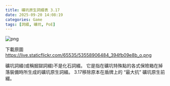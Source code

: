 ```yaml
---
title: 礦坑原生詞綴表 3.17
date: 2025-09-20 14:08:19
categories: Game
tags: [詞綴, 礦坑, PoE]
---
```

![png](https://live.staticflickr.com/65535/53558906484_394fb09e8b_o.png)

下載原圖 https://live.staticflickr.com/65535/53558906484_394fb09e8b_o.png

礦坑詞綴(或稱掘獄詞綴)不是化石詞綴。
它是指在礦坑特殊點的各式保險箱在掉落裝備時所生成的礦坑原生詞綴。
3.17移除原本在盾牌上的 “最大抗” 礦坑原生前綴。